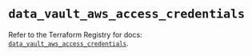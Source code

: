 # `data_vault_aws_access_credentials`

Refer to the Terraform Registry for docs: [`data_vault_aws_access_credentials`](https://registry.terraform.io/providers/hashicorp/vault/5.0.0/docs/data-sources/aws_access_credentials).
